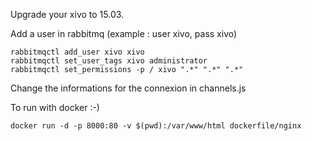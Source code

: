 Upgrade your xivo to 15.03.

Add a user in rabbitmq (example : user xivo, pass xivo)

    rabbitmqctl add_user xivo xivo
    rabbitmqctl set_user_tags xivo administrator
    rabbitmqctl set_permissions -p / xivo ".*" ".*" ".*" 

Change the informations for the connexion in channels.js

To run with docker :-)

    docker run -d -p 8000:80 -v $(pwd):/var/www/html dockerfile/nginx
